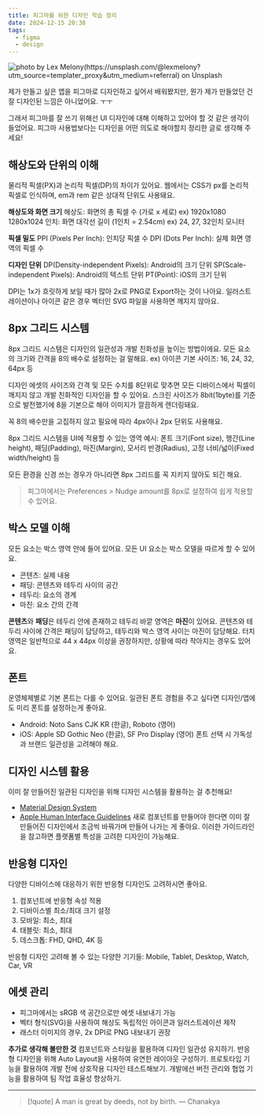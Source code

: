 ```yaml
---
title: 피그마를 위한 디자인 학습 정리
date: 2024-12-15 20:38
tags:
  - figma
  - design
---
```


![photo by Lex Melony(https://unsplash.com/@lexmelony?utm_source=templater_proxy&utm_medium=referral) on Unsplash](https://images.unsplash.com/photo-1629971459025-2c73de204a6d?crop=entropy&cs=srgb&fm=jpg&ixid=M3w2NDU1OTF8MHwxfHJhbmRvbXx8fHx8fHx8fDE3MzQyNjI3MDR8&ixlib=rb-4.0.3&q=85&w=800&h=460)

제가 만들고 싶은 앱을 피그마로 디자인하고 싶어서 배워봤지만, 뭔가 제가 만들었던 건 잘 디자인된 느낌은 아니었어요. ㅜㅜ

그래서 피그마를 잘 쓰기 위해선 UI 디자인에 대해 이해하고 있어야 할 것 같은 생각이 들었어요.
피그마 사용법보다는 디자인을 어떤 의도로 해야할지 정리한 글로 생각해 주세요!
## 해상도와 단위의 이해
물리적 픽셀(PX)과 논리적 픽셀(DP)의 차이가 있어요.
웹에서는 CSS가 px를 논리적 픽셀로 인식하며, em과 rem 같은 상대적 단위도 사용돼요.

**해상도와 화면 크기**
해상도: 화면의 총 픽셀 수 (가로 x 세로) ex) 1920x1080 1280x1024
인치: 화면 대각선 길이 (1인치 = 2.54cm) ex) 24, 27, 32인치 모니터

**픽셀 밀도**
PPI (Pixels Per Inch): 인치당 픽셀 수
DPI (Dots Per Inch): 실제 화면 영역의 픽셀 수

**디자인 단위**
DP(Density-independent Pixels): Android의 크기 단위
SP(Scale-independent Pixels): Android의 텍스트 단위
PT(Point): iOS의 크기 단위

DPI는 1x가 흐릿하게 보일 때가 많아 2x로 PNG로 Export하는 것이 나아요.
일러스트레이션이나 아이콘 같은 경우 벡터인 SVG 파일을 사용하면 깨지지 않아요.
## 8px 그리드 시스템
8px 그리드 시스템은 디자인의 일관성과 개발 친화성을 높이는 방법이에요.
모든 요소의 크기와 간격을 8의 배수로 설정하는 걸 말해요.
ex) 아이콘 기본 사이즈: 16, 24, 32, 64px 등

디자인 에셋의 사이즈와 간격 및 모든 수치를 8단위로 맞추면 모든 디바이스에서 픽셀이 깨지지 않고 개발 친화적인 디자인을 할 수 있어요. 스크린 사이즈가 8bit(1byte)를 기준으로 발전했기에 8을 기본으로 해야 이미지가 깔끔하게 렌더링돼요.

꼭 8의 배수만을 고집하지 않고 필요에 따라 4px이나 2px 단위도 사용해요.

8px 그리드 시스템을 UI에 적용할 수 있는 영역 예시: 폰트 크기(Font size), 행간(Line height), 패딩(Padding), 마진(Margin), 모서리 반경(Radius), 고정 너비/넓이(Fixed width/height) 등

모든 환경을 신경 쓰는 경우가 아니라면 8px 그리드를 꼭 지키지 않아도 되긴 해요.

> 피그마에서는 Preferences > Nudge amount를 8px로 설정하여 쉽게 적용할 수 있어요.

## 박스 모델 이해
모든 요소는 박스 영역 안에 들어 있어요. 모든 UI 요소는 박스 모델을 따르게 할 수 있어요.
- 콘텐츠: 실제 내용
- 패딩: 콘텐츠와 테두리 사이의 공간
- 테두리: 요소의 경계
- 마진: 요소 간의 간격

**콘텐츠**와 **패딩**은 테두리 안에 존재하고 테두리 바깥 영역은 **마진**이 있어요.
콘텐츠와 테두리 사이에 간격은 패딩이 담당하고, 테두리와 박스 영역 사이는 마진이 담당해요.
터치 영역은 일반적으로 44 x 44px 이상을 권장하지만, 상황에 따라 작아지는 경우도 있어요.

## 폰트
운영체제별로 기본 폰트는 다를 수 있어요.
일관된 폰트 경험을 주고 싶다면 디자인/앱에도 미리 폰트를 설정하는게 좋아요.
- Android: Noto Sans CJK KR (한글), Roboto (영어)
- iOS: Apple SD Gothic Neo (한글), SF Pro Display (영어)
폰트 선택 시 가독성과 브랜드 일관성을 고려해야 해요.

## 디자인 시스템 활용
이미 잘 만들어진 일관된 디자인을 위해 디자인 시스템을 활용하는 걸 추천해요!
- [Material Design System](https://m3.material.io/)
- [Apple Human Interface Guidelines](https://developer.apple.com/design/resources/)
새로 컴포넌트를 만들어야 한다면 이미 잘 만들어진 디자인에서 조금씩 바꿔가며 만들어 나가는 게 좋아요.
이러한 가이드라인을 참고하면 플랫폼별 특성을 고려한 디자인이 가능해요.
## 반응형 디자인
다양한 디바이스에 대응하기 위한 반응형 디자인도 고려하시면 좋아요.
1. 컴포넌트에 반응형 속성 적용
2. 디바이스별 최소/최대 크기 설정
3. 모바일: 최소, 최대
4. 태블릿: 최소, 최대
5. 데스크톱: FHD, QHD, 4K 등

반응형 디자인 고려해 볼 수 있는 다양한 기기들:
Mobile, Tablet, Desktop, Watch, Car, VR

## 에셋 관리
- 피그마에서는 sRGB 색 공간으로만 에셋 내보내기 가능
- 벡터 형식(SVG)을 사용하여 해상도 독립적인 아이콘과 일러스트레이션 제작
- 래스터 이미지의 경우, 2x DPI로 PNG 내보내기 권장

**추가로 생각해 볼만한 것**
컴포넌트와 스타일을 활용하여 디자인 일관성 유지하기.
반응형 디자인을 위해 Auto Layout을 사용하여 유연한 레이아웃 구성하기.
프로토타입 기능을 활용하여 개발 전에 상호작용 디자인 테스트해보기.
개발에선 버전 관리와 협업 기능을 활용하여 팀 작업 효율성 향상하기.

---

> [!quote] A man is great by deeds, not by birth.
> — Chanakya